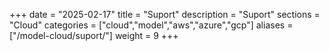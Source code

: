 +++
date        = "2025-02-17"
title       = "Suport"
description = "Suport"
sections    = "Cloud"
categories  = ["cloud","model","aws","azure","gcp"]
aliases     = ["/model-cloud/suport/"]
weight		= 9
+++